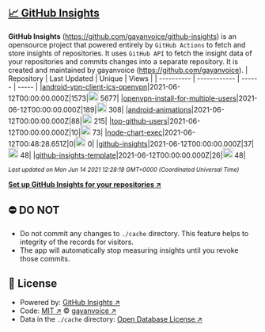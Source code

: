 ## [:chart_with_upwards_trend: GitHub Insights](https://github.com/gayanvoice/github-insights)
**GitHub Insights** (https://github.com/gayanvoice/github-insights) is an opensource project that powered entirely by  `GitHub Actions` to fetch and store insights of repositories.
It uses `GitHub API` to fetch the insight data of your repositories and commits changes into a separate repository. It is created and maintained by gayanvoice (https://github.com/gayanvoice).
| Repository | Last Updated | Unique | Views |
 | ---------- | ------------ | ------ | ----- |
|[android-vpn-client-ics-openvpn](https://github.com/gayanvoice/insights/tree/master/readme/207237845/week.md)|2021-06-12T00:00:00.000Z|1573|<img alt="Response time graph" src="https://github.com/gayanvoice/insights/raw/master/graph/207237845/small/week.png" height="20"> 5677|
|[openvpn-install-for-multiple-users](https://github.com/gayanvoice/insights/tree/master/readme/208378302/week.md)|2021-06-12T00:00:00.000Z|189|<img alt="Response time graph" src="https://github.com/gayanvoice/insights/raw/master/graph/208378302/small/week.png" height="20"> 308|
|[android-animations](https://github.com/gayanvoice/insights/tree/master/readme/209241190/week.md)|2021-06-12T00:00:00.000Z|88|<img alt="Response time graph" src="https://github.com/gayanvoice/insights/raw/master/graph/209241190/small/week.png" height="20"> 215|
|[top-github-users](https://github.com/gayanvoice/insights/tree/master/readme/373383893/week.md)|2021-06-12T00:00:00.000Z|10|<img alt="Response time graph" src="https://github.com/gayanvoice/insights/raw/master/graph/373383893/small/week.png" height="20"> 73|
|[node-chart-exec](https://github.com/gayanvoice/insights/tree/master/readme/370678191/week.md)|2021-06-12T00:48:28.651Z|0|<img alt="Response time graph" src="https://github.com/gayanvoice/insights/raw/master/graph/370678191/small/week.png" height="20"> 0|
|[github-insights](https://github.com/gayanvoice/insights/tree/master/readme/372371373/week.md)|2021-06-12T00:00:00.000Z|37|<img alt="Response time graph" src="https://github.com/gayanvoice/insights/raw/master/graph/372371373/small/week.png" height="20"> 48|
|[github-insights-template](https://github.com/gayanvoice/insights/tree/master/readme/372372861/week.md)|2021-06-12T00:00:00.000Z|26|<img alt="Response time graph" src="https://github.com/gayanvoice/insights/raw/master/graph/372372861/small/week.png" height="20"> 48|

<small><i>Last updated on Mon Jun 14 2021 12:28:18 GMT+0000 (Coordinated Universal Time)</i></small>

[**Set up GitHub Insights for your repositories ↗️**](https://github.com/gayanvoice/github-insights)
## ⛔ DO NOT
- Do not commit any changes to `./cache` directory. This feature helps to integrity of the records for visitors.
- The app will automatically stop measuring insights until you revoke those commits.
## 📄 License
- Powered by: [GitHub Insights ↗️](https://github.com/gayanvoice/github-insights)
- Code: [MIT ↗️](./LICENSE) © [gayanvoice ↗️](https://github.com/gayanvoice)
- Data in the `./cache` directory: [Open Database License ↗️](https://opendatacommons.org/licenses/odbl/1-0/)